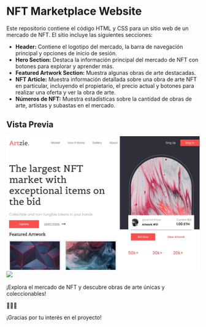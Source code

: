 # NFT Marketplace Website

Este repositorio contiene el código HTML y CSS para un sitio web de un mercado de NFT. El sitio incluye las siguientes secciones:

- **Header:** Contiene el logotipo del mercado, la barra de navegación principal y opciones de inicio de sesión.
- **Hero Section:** Destaca la información principal del mercado de NFT con botones para explorar y aprender más.
- **Featured Artwork Section:** Muestra algunas obras de arte destacadas.
- **NFT Article:** Muestra información detallada sobre una obra de arte NFT en particular, incluyendo el propietario, el precio actual y botones para realizar una oferta y ver la obra de arte.
- **Números de NFT:** Muestra estadísticas sobre la cantidad de obras de arte, artistas y subastas en el mercado.

## Vista Previa

<img src="/img/proyecto.jpeg">

<a href="https://github.com/EstherChuCortes/CSS-NFT-Marketplace" target="_blank">
    <img src="https://img.shields.io/static/v1?label=|&message=VER CODIGO&color=f&style=plastic&logo=github&logo-color=white"/>
  </a>  
 
¡Explora el mercado de NFT y descubre obras de arte únicas y coleccionables!

🎨🔥🚀

¡Gracias por tu interés en el proyecto!
